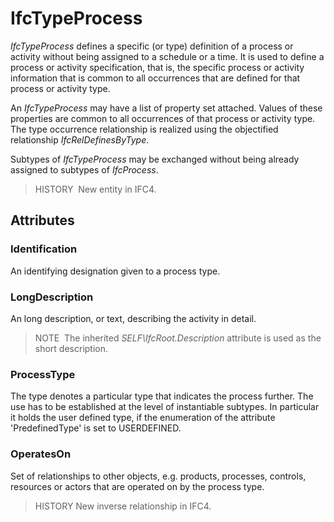 # IfcTypeProcess

_IfcTypeProcess_ defines a specific (or type) definition of a process or activity without being assigned to a schedule or a time. It is used to define a process or activity specification, that is, the specific process or activity information that is common to all occurrences that are defined for that process or activity type.

An _IfcTypeProcess_ may have a list of property set attached. Values of these properties are common to all occurrences of that process or activity type. The type occurrence relationship is realized using the objectified relationship _IfcRelDefinesByType_.

Subtypes of _IfcTypeProcess_ may be exchanged without being already assigned to subtypes of _IfcProcess_.

> HISTORY&nbsp; New entity in IFC4.

## Attributes

### Identification
An identifying designation given to a process type.

### LongDescription
An long description, or text, describing the activity in detail.
> NOTE&nbsp; The inherited _SELF\IfcRoot.Description_ attribute is used as the short description.

### ProcessType
The type denotes a particular type that indicates the process further. The use has to be established at the level of instantiable subtypes. In particular it holds the user defined type, if the enumeration of the attribute 'PredefinedType' is set to USERDEFINED.

### OperatesOn
Set of relationships to other objects, e.g. products, processes, controls, resources or actors that are operated on by the process type.
> HISTORY New inverse relationship in IFC4.
